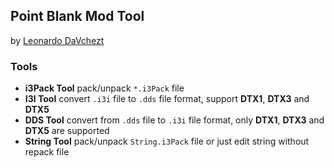 ## Point Blank Mod Tool
by [Leonardo DaVchezt](https://github.com/davchezt)

### Tools
 - **i3Pack Tool** pack/unpack `*.i3Pack` file
 - **I3I Tool** convert `.i3i` file to `.dds` file format, support **DTX1**, **DTX3** and **DTX5**
 - **DDS Tool** convert from `.dds` file to `.i3i` file format, only **DTX1**, **DTX3** and **DTX5** are supported
 - **String Tool** pack/unpack `String.i3Pack` file or just edit string without repack file
